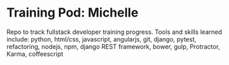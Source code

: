 Training Pod: Michelle
======================

Repo to track fullstack developer training progress. Tools and skills learned include: python, html/css, javascript, angularjs, git, django, pytest, refactoring, nodejs, npm, django REST framework, bower, gulp, Protractor, Karma, coffeescript 
